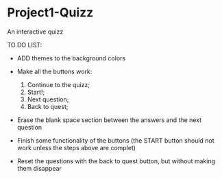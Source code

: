 # Project1-Quizz
An interactive quizz

TO DO LIST:

- ADD themes to the background colors
- Make all the buttons work:
  1. Continue to the quizz;
  2. Start!;
  3. Next question;
  4. Back to quest;

- Erase the blank space section between the answers and the next question
- Finish some functionality of the buttons (the START button should not work unless the steps above are complet)
- Reset the questions with the back to quest button, but without making them disappear
